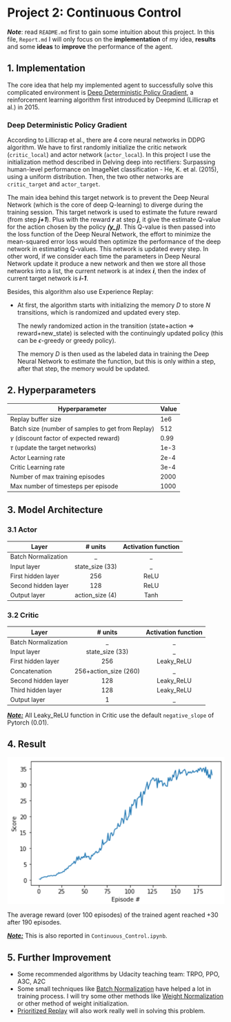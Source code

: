 # Project 2: Continuous Control

***Note***: read `README.md` first to gain some intuition about this project. In this file, `Report.md` I will only focus on the **implementation** of my idea, **results** and some **ideas** to **improve** the performance of the agent.

## 1. Implementation

The core idea that help my implemented agent to successfully solve this complicated environment is [Deep Deterministic Policy Gradient](https://arxiv.org/pdf/1509.02971.pdf), a reinforcement learning algorithm first introduced by Deepmind (Lillicrap et al.) in 2015.

### Deep Deterministic Policy Gradient

According to Lillicrap et al., there are 4 core neural networks in DDPG algorithm. We have to first randomly initialize the critic network (`critic_local`) and actor network (`actor_local`). In this project I use the initialization method described in Delving deep into rectifiers: Surpassing human-level performance on ImageNet classification - He, K. et al. (2015), using a uniform distribution. Then, the two other networks are `critic_target` and `actor_target`.

The main idea behind this target network is to prevent the Deep Neural Network (which is the core of deep Q-learning) to diverge during the training session. This target network is used to estimate the future reward (from step ***j+1***). Plus with the reward ***r*** at step ***j***, it give the estimate Q-value for the action chosen by the policy ***(y_j)***. This Q-value is then passed into the loss function of the Deep Neural Network, the effort to minimize the mean-squared error loss would then optimize the performance of the deep network in estimating Q-values. This network is updated every step. In other word, if we consider each time the parameters in Deep Neural Network update it produce a new network and then we store all those networks into a list, the current network is at index ***i***, then the index of current target network is ***i-1***.

Besides, this algorithm also use Experience Replay: 

- At first, the algorithm starts with initializing the memory $D$ to store $N$ transitions, which is randomized and updated every step.

  The newly randomized action in the transition (state+action ⇒ reward+new_state) is selected with the continuingly updated policy (this can be $\epsilon$-greedy or greedy policy).

  The memory $D$ is then used as the labeled data in training the Deep Neural Network to estimate the function, but this is only within a step, after that step, the memory would be updated.

## 2. Hyperparameters

| Hyperparameter                                    | Value |
| ------------------------------------------------- | ----- |
| Replay buffer size                                | 1e6   |
| Batch size (number of samples to get from Replay) | 512   |
| $\gamma$ (discount factor of expected reward)     | 0.99  |
| $\tau$ (update the target networks)               | 1e-3  |
| Actor Learning rate                               | 2e-4  |
| Critic Learning rate                              | 3e-4  |
| Number of max training episodes                   | 2000  |
| Max number of timesteps per episode               | 1000  |

## 3. Model Architecture

### 3.1 Actor

| Layer               |     # units     | Activation function |
| ------------------- | :-------------: | :-----------------: |
| Batch Normalization |        _        |          _          |
| Input layer         | state_size (33) |          _          |
| First hidden layer  |       256       |        ReLU         |
| Second hidden layer |       128       |        ReLU         |
| Output layer        | action_size (4) |        Tanh         |

### 3.2 Critic

| Layer               |        # units        | Activation function |
| ------------------- | :-------------------: | :-----------------: |
| Batch Normalization |           _           |          _          |
| Input layer         |    state_size (33)    |          _          |
| First hidden layer  |          256          |     Leaky_ReLU      |
| Concatenation       | 256+action_size (260) |          _          |
| Second hidden layer |          128          |     Leaky_ReLU      |
| Third hidden layer  |          128          |     Leaky_ReLU      |
| Output layer        |           1           |          _          |

***<u>Note:</u>*** All Leaky_ReLU function in Critic use the default `negative_slope` of Pytorch (0.01).

## 4. Result

![Score over episodes](score.png)

The average reward (over 100 episodes) of the trained agent reached +30 after 190 episodes.

**<u>*Note:*</u>** This is also reported in `Continuous_Control.ipynb`.

## 5. Further Improvement

- Some recommended algorithms by Udacity teaching team: TRPO, PPO, A3C, A2C
- Some small techniques like [Batch Normalization](https://arxiv.org/pdf/1502.03167.pdf) have helped a lot in training process. I will try some other methods like [Weight Normalization](https://arxiv.org/abs/1602.07868) or other method of weight initialization.
- [Prioritized Replay](https://arxiv.org/pdf/1511.05952.pdf) will also work really well in solving this problem.
